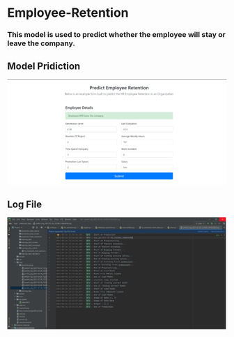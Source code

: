 # Employee-Retention
### This model is used to predict whether the employee will stay or leave the company.

## Model Pridiction
![Prediction](example.png)

## Log File
![Logs](logfile.png)
